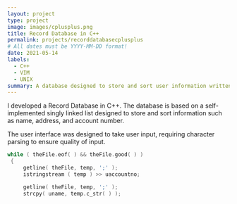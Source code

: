 ```yaml
---
layout: project
type: project
image: images/cplusplus.png
title: Record Database in C++
permalink: projects/recorddatabasecplusplus
# All dates must be YYYY-MM-DD format!
date: 2021-05-14
labels:
  - C++
  - VIM
  - UNIX
summary: A database designed to store and sort user information written using class functionality of C++.
---
```


I developed a Record Database in C++.  The database is based on a self-implemented singly linked list designed to store and sort information such as name, address, and account number.  

The user interface was designed to take user input, requiring character parsing to ensure quality of input.  

```c++
while ( theFile.eof( ) && theFile.good( ) )
 {
     getline( theFile, temp, ';' );
     istringstream ( temp ) >> uaccountno;

     getline( theFile, temp, ';' );
     strcpy( uname, temp.c_str( ) );
```
